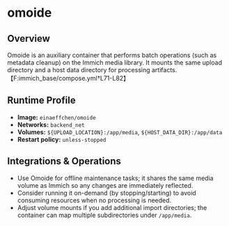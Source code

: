 # omoide

## Overview
Omoide is an auxiliary container that performs batch operations (such as metadata cleanup) on the Immich media library. It mounts the same upload directory and a host data directory for processing artifacts.【F:immich_base/compose.yml†L71-L82】

## Runtime Profile
- **Image:** `einaeffchen/omoide`
- **Networks:** `backend_net`
- **Volumes:** `${UPLOAD_LOCATION}:/app/media`, `${HOST_DATA_DIR}:/app/data`
- **Restart policy:** `unless-stopped`

## Integrations & Operations
- Use Omoide for offline maintenance tasks; it shares the same media volume as Immich so any changes are immediately reflected.
- Consider running it on-demand (by stopping/starting) to avoid consuming resources when no processing is needed.
- Adjust volume mounts if you add additional import directories; the container can map multiple subdirectories under `/app/media`.

